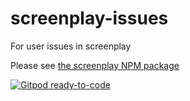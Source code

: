 # screenplay-issues
For user issues in screenplay

Please see [the screenplay NPM package](https://www.npmjs.com/package/@testim/screenplay)

[![Gitpod ready-to-code](https://img.shields.io/badge/Gitpod-ready--to--code-blue?logo=gitpod)](https://gitpod.io/#https://github.com/testimio/screenplay-issues)
